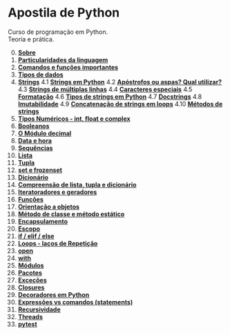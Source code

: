 # Apostila de Python
  
Curso de programação em Python.  
Teoria e prática.  

0. [**Sobre**](content/about/00.md)
1. [**Particularidades da linguagem**](content/language_particularities/00.md)
2. [**Comandos e funções importantes**](content/built-ins/00.md)
3. [**Tipos de dados**](content/data_types/00.md)
4. [**Strings**](content/str/00.md)
   4.1 [**Strings em Python**](content/str/01.md)
   4.2 [**Apóstrofos ou aspas? Qual utilizar?**](content/str/02.md)
   4.3 [**Strings de múltiplas linhas**](content/str/03.md)
   4.4 [**Caracteres especiais**](content/str/04.md)
   4.5 [**Formatação**](content/str/05.md)
   4.6 [**Tipos de strings em Python**](content/str/06.md)
   4.7 [**Docstrings**](content/str/07.md)
   4.8 [**Imutabilidade**](content/str/08.md)
   4.9 [**Concatenação de strings em loops**](content/str/09.md)
   4.10 [**Métodos de strings**](content/str/10.md)
5. [**Tipos Numéricos - int, float e complex**](content/numeric_data_types/00.md)
6. [**Booleanos**](content/boolean/00.md)
7. [**O Módulo decimal**](content/decimal_module/00.md)
8. [**Data e hora**](content/date_time/00.md)
9.  [**Sequências**](content/sequences/00.md)
10. [**Lista**](content/list/00.md)
11. [**Tupla**](content/tuple/00.md)
12. [**set e frozenset**](content/set_frozenset/00.md)
13. [**Dicionário**](content/dict/00.md)
14. [**Compreensão de lista, tupla e dicionário**](content/list_tuple_dict_comprehension/00.md)
15. [**Iteratoradores e geradores**](content/iter_gen/00.md)
16. [**Funções**](content/functions/00.md)
17. [**Orientação a objetos**](content/oo/00.md)
18. [**Método de classe e método estático**](content/staticmethod_classmethod/00.md)
19. [**Encapsulamento**](content/property/00.md)
20. [**Escopo**](content/scope/00.md)
21. [**if / elif / else**](content/if/00.md)
22. [**Loops - laços de Repetição**](content/loops/00.md)
23. [**open**](content/open/00.md)
24. [**with**](content/with/00.md)
25. [**Módulos**](content/modules/00.md)
26. [**Pacotes**](content/packages/00.md)
27. [**Exceções**](content/except/00.md)
28. [**Closures**](content/closures/00.md)
29. [**Decoradores em Python**](content/decorators/00.md)
30. [**Expressões vs comandos (statements)**](content/exec_eval_execfile_compile/00.md)
31. [**Recursividade**](content/recursive/00.md)
32. [**Threads**](content/threads/00.md)
33. [**pytest**](content/pytest/00.md)




